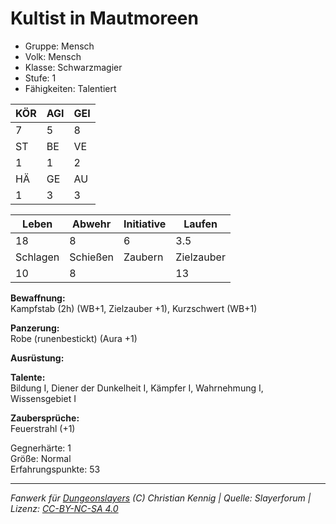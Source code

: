 # Kultist in Mautmoreen  
- Gruppe: Mensch  
- Volk: Mensch  
- Klasse: Schwarzmagier  
- Stufe: 1  
- Fähigkeiten: Talentiert  


| KÖR | AGI | GEI |  
| --- | --- | --- |  
| 7   | 5   | 8   |
| ST  | BE  | VE  |  
| 1   | 1   | 2   |
| HÄ  | GE  | AU  |  
| 1   | 3   | 3   |


| Leben    | Abwehr   | Initiative | Laufen     |
| -------- | -------- | ---------- | ---------- |
| 18       | 8        | 6          | 3.5        |
| Schlagen | Schießen | Zaubern    | Zielzauber |
| 10       | 8        |            | 13         |

**Bewaffnung:**  
Kampfstab (2h) (WB+1, Zielzauber +1), Kurzschwert (WB+1)

**Panzerung:**  
Robe (runenbestickt) (Aura +1)

**Ausrüstung:**  


**Talente:**  
Bildung I, Diener der Dunkelheit I, Kämpfer I, Wahrnehmung I, Wissensgebiet I

**Zaubersprüche:**  
Feuerstrahl (+1)

Gegnerhärte: 1  
Größe: Normal  
Erfahrungspunkte: 53  



___
*Fanwerk für [Dungeonslayers](https://www.dungeonslayers.net/) (C) Christian Kennig | Quelle: Slayerforum | Lizenz: [CC-BY-NC-SA 4.0](https://creativecommons.org/licenses/by-nc-sa/4.0/deed.de)*